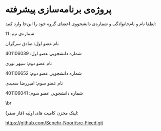 # پروژه‌ی برنامه‌سازی پیشرفته
لطفا نام و نام‌خانوادگی و شماره‌ی دانشجووی اعضای گروه خود را این‌جا وارد کنید:

شماره‌ی تیم: 11

نام عضو اول: صادق سرگران

شماره دانشجویی عضو اول: 401106039

نام عضو دوم: سپهر نوری

شماره دانشجویی عضو دوم: 401106652

نام عضو سوم: امیررضا سعیدی

شماره دانشجویی عضو سوم: 401106041

\br

لینک مخزن کامیت های اولیه (فاز صفر):

https://github.com/Sepehr-Noori/src-Fixed.git

